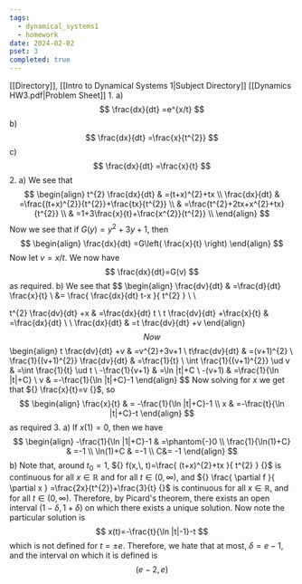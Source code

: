 ```yaml
---
tags:
  - dynamical_systems1
  - homework
date: 2024-02-02
pset: 3
completed: true
---
```

[[Directory]], [[Intro to Dynamical Systems 1|Subject Directory]]
[[Dynamics HW3.pdf|Problem Sheet]]
1. 
a)
$$
\frac{dx}{dt} =e^{x/t}
$$
b)
$$
\frac{dx}{dt} =\frac{x}{t^{2}}
$$
c)
$$
\frac{dx}{dt} =\frac{x}{t}
$$
2. 
a)
We see that
$$
\begin{align}
t^{2} \frac{dx}{dt}  & =(t+x)^{2}+tx \\
\frac{dx}{dt}  & =\frac{(t+x)^{2}}{t^{2}}+\frac{tx}{t^{2}} \\
 & =\frac{t^{2}+2tx+x^{2}+tx}{t^{2}}  \\
 & =1+3\frac{x}{t}+\frac{x^{2}}{t^{2}} \\
\end{align}
$$
Now we see that if ${} G(y)=y^{2}+3y+1 {}$, then
$$
\begin{align}
\frac{dx}{dt} =G\left( \frac{x}{t} \right)
\end{align}
$$
Now let ${} v=x /t {}$. We now have
$$
\frac{dx}{dt}=G(v)
$$
as required.
b)
We see that
$$
\begin{align}
\frac{dv}{dt} &  =\frac{d}{dt} \frac{x}{t} \\
&= \frac{ \frac{dx}{dt} t-x }{ t^{2} } \\ \\

t^{2} \frac{dv}{dt} +x  & =\frac{dx}{dt} t \\
t \frac{dv}{dt} +\frac{x}{t} & =\frac{dx}{dt}  \\
 \\
\frac{dx}{dt}  & =t \frac{dv}{dt} +v
\end{align}
$$
Now
$$
\begin{align}
t \frac{dv}{dt} +v & =v^{2}+3v+1 \\
 t\frac{dv}{dt} & =(v+1)^{2} \\
\frac{1}{(v+1)^{2}} \frac{dv}{dt}  & =\frac{1}{t} \\
\int \frac{1}{(v+1)^{2}} \ud v  & =\int \frac{1}{t} \ud t \\
 -\frac{1}{v+1} & =\ln |t|+C \\
-(v+1) & =\frac{1}{\ln |t|+C} \\
v & =-\frac{1}{\ln |t|+C}-1
\end{align}
$$
Now solving for $x$ we get that ${} \frac{x}{t}=v {}$, so
$$
\begin{align}
 \frac{x}{t}  & = -\frac{1}{\ln |t|+C}-1 \\
x & =-\frac{t}{\ln |t|+C}-t 
 \end{align}
$$
as required
3. 
a)
If ${} x(1)=0 {}$, then we have 
$$
\begin{align}
-\frac{1}{\ln |1|+C}-1 & =\phantom{-}0 \\
\frac{1}{\ln(1)+C} & =-1 \\
\ln(1)+C & =-1 \\
C&=  -1
\end{align}
$$
b)
Note that, around ${} t_{0}=1 {}$, ${} f(x,\, t)=\frac{ (t+x)^{2}+tx }{ t^{2} } {}$ is continuous for all ${} x\in \mathbb{R} {}$ and for all ${} t \in (0,\, \infty) {}$, and ${} \frac{ \partial f }{ \partial x } =\frac{2x}{t^{2}}+\frac{3}{t} {}$ is continuous for all ${} x \in \mathbb{R} {}$, and for all ${} t \in (0,\, \infty) {}$. Therefore, by Picard's theorem, there exists an open interval ${} (1-\delta,\, 1+\delta) {}$ on which there exists a unique solution. Now note the particular solution is 
$$
x(t)=-\frac{t}{\ln |t|-1}-t
$$
which is not defined for ${} t=\pm e {}$. Therefore, we hate that at most, ${} \delta=e-1 {}$, and the interval on which it is defined is
$$
(e-2,\, e)
$$